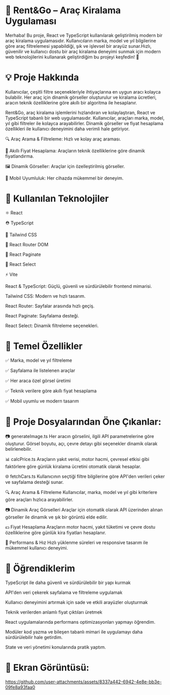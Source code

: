 # 🚗 Rent&Go – Araç Kiralama Uygulaması
Merhaba! Bu proje, React ve TypeScript kullanılarak geliştirilmiş modern bir araç kiralama uygulamasıdır. Kullanıcıların marka, model ve yıl bilgilerine göre araç filtrelemesi yapabildiği, şık ve işlevsel bir arayüz sunar.Hızlı, güvenilir ve kullanıcı dostu bir araç kiralama deneyimi sunmak için modern web teknolojilerini kullanarak geliştirdiğim bu projeyi keşfedin! 🌟

# 💡 Proje Hakkında
Kullanıcılar, çeşitli filtre seçenekleriyle ihtiyaçlarına en uygun aracı kolayca bulabilir. Her araç için dinamik görseller oluşturulur ve kiralama ücretleri, aracın teknik özelliklerine göre akıllı bir algoritma ile hesaplanır.

Rent&Go, araç kiralama işlemlerini hızlandıran ve kolaylaştıran, React ve TypeScript tabanlı bir web uygulamasıdır. Kullanıcılar, araçları marka, model, yıl gibi filtreler ile kolayca arayabilirler. Dinamik görseller ve fiyat hesaplama özellikleri ile kullanıcı deneyimini daha verimli hale getiriyor.

🔍 Araç Arama & Filtreleme: Hızlı ve kolay araç araması.

💸 Akıllı Fiyat Hesaplama: Araçların teknik özelliklerine göre dinamik fiyatlandırma.

🖼️ Dinamik Görseller: Araçlar için özelleştirilmiş görseller.

📱 Mobil Uyumluluk: Her cihazda mükemmel bir deneyim.

# 🚀 Kullanılan Teknolojiler
⚛️ React

⛑️ TypeScript

🎨 Tailwind CSS

🧭 React Router DOM

📑 React Paginate

🔽 React Select

⚡ Vite

React & TypeScript: Güçlü, güvenli ve sürdürülebilir frontend mimarisi.

Tailwind CSS: Modern ve hızlı tasarım.

React Router: Sayfalar arasında hızlı geçiş.

React Paginate: Sayfalama desteği.

React Select: Dinamik filtreleme seçenekleri.

# 🎯 Temel Özellikler
✅ Marka, model ve yıl filtreleme

✅ Sayfalama ile listelenen araçlar

✅ Her araca özel görsel üretimi

✅ Teknik verilere göre akıllı fiyat hesaplama

✅ Mobil uyumlu ve modern tasarım

# 📂 Proje Dosyalarından Öne Çıkanlar:

📷 generateImage.ts
Her aracın görselini, ilgili API parametrelerine göre oluşturur. Görsel boyutu, açı, çevre detayı gibi seçenekler dinamik olarak belirlenebilir.

📊 calcPrice.ts
Araçların yakıt verisi, motor hacmi, çevresel etkisi gibi faktörlere göre günlük kiralama ücretini otomatik olarak hesaplar.

🌐 fetchCars.ts
Kullanıcının seçtiği filtre bilgilerine göre API'den verileri çeker ve sayfalama desteği sunar.

🔍 Araç Arama & Filtreleme
Kullanıcılar, marka, model ve yıl gibi kriterlere göre araçları hızlıca arayabilirler.

📷 Dinamik Araç Görselleri
Araçlar için otomatik olarak API üzerinden alınan görseller ile dinamik ve şık bir görüntü elde edilir.

💵 Fiyat Hesaplama
Araçların motor hacmi, yakıt tüketimi ve çevre dostu özelliklerine göre günlük kira fiyatları hesaplanır.

🚀 Performans & Hız
Hızlı yüklenme süreleri ve responsive tasarım ile mükemmel kullanıcı deneyimi.

# 📌 Öğrendiklerim
TypeScript ile daha güvenli ve sürdürülebilir bir yapı kurmak

API'den veri çekerek sayfalama ve filtreleme uygulamak

Kullanıcı deneyimini artırmak için sade ve etkili arayüzler oluşturmak

Teknik verilerden anlamlı fiyat çıktıları üretmek

React uygulamalarında performans optimizasyonları yapmayı öğrendim.

Modüler kod yazma ve bileşen tabanlı mimari ile uygulamayı daha sürdürülebilir hale getirdim.

State ve veri yönetimi konularında pratik yaptım.



# 📸 Ekran Görüntüsü:

https://github.com/user-attachments/assets/8337a442-6942-4e8e-bb3e-09fe8a93faa0




